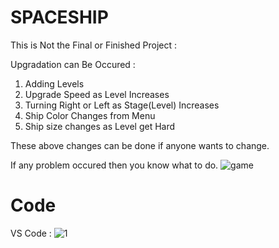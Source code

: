 # SPACESHIP
This is Not the Final or Finished Project :

Upgradation can Be Occured :
1. Adding Levels
2. Upgrade Speed as Level Increases
3. Turning Right or Left as Stage(Level) Increases
4. Ship Color Changes from Menu
5. Ship size changes as Level get Hard

These above changes can be done if anyone wants to change.

If any problem occured then you know what to do.
![game](https://user-images.githubusercontent.com/94775990/153142567-31620577-6630-4287-853c-b09750154190.png)

# Code

VS Code :
![1](https://user-images.githubusercontent.com/94775990/153347601-edeed9f0-9a6f-498e-89d0-0bde11d7f9e7.png)
